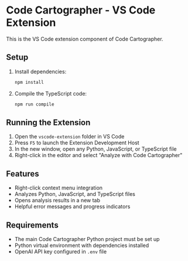 # Code Cartographer - VS Code Extension

This is the VS Code extension component of Code Cartographer.

## Setup

1. Install dependencies:
   ```bash
   npm install
   ```

2. Compile the TypeScript code:
   ```bash
   npm run compile
   ```

## Running the Extension

1. Open the `vscode-extension` folder in VS Code
2. Press `F5` to launch the Extension Development Host
3. In the new window, open any Python, JavaScript, or TypeScript file
4. Right-click in the editor and select "Analyze with Code Cartographer"

## Features

- Right-click context menu integration
- Analyzes Python, JavaScript, and TypeScript files
- Opens analysis results in a new tab
- Helpful error messages and progress indicators

## Requirements

- The main Code Cartographer Python project must be set up
- Python virtual environment with dependencies installed
- OpenAI API key configured in `.env` file



